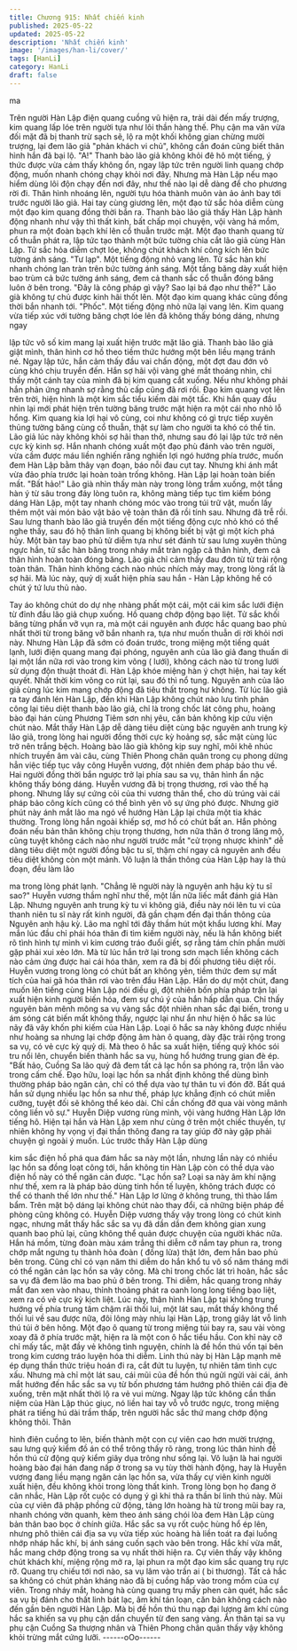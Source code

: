 ```yaml
---
title: Chương 915: Nhất chiến kinh
published: 2025-05-22
updated: 2025-05-22
description: 'Nhất chiến kinh'
image: '/images/han-li/cover/'
tags: [HanLi]
category: HanLi
draft: false
---
```


ma

Trên người Hàn Lập điện quang cuồng vũ hiện ra, trải dài đến
mấy trượng, kim quang lấp lóe trên người tựa như lôi thần hàng
thế. Phụ cận ma vân vừa đối mặt đã bị thanh trừ sạch sẽ, lộ ra
một khối không gian chừng mười trượng, lại đem lão giả "phản
khách vi chủ", không cần đoán cũng biết thân hình hắn đã bại lộ.
"A!" Thanh bào lão giả không khỏi đê hô một tiếng, ý thức được
vừa cảm thấy không ổn, ngay lập tức trên người linh quang chớp
động, muốn nhanh chóng chạy khỏi nơi đây. Nhưng mà Hàn Lập
nếu mạo hiểm dùng lôi độn chạy đến nơi đây, như thế nào lại dễ
dàng để cho phương rời đi. Thân hình nhoáng lên, người tựu hóa
thành muôn vàn ảo ảnh bay tới trước người lão giả. Hai tay cùng
giương lên, một đạo tử sắc hỏa diễm cùng một đạo kim quang
đồng thời bắn ra. Thanh bào lão giả thấy Hàn Lập hành động
nhanh như vậy thì thất kinh, bất chấp mọi chuyện, vội vàng há
mồm, phun ra một đoàn bạch khí lên cổ thuẫn trước mặt. Một đạo
thanh quang từ cổ thuẫn phát ra, lập tức tạo thành một bức tường
chia cắt lão giả cùng Hàn Lập.
Tử sắc hỏa diễm chợt lóe, không chút khách khí công kích lên
bức tường ánh sáng. "Tư lạp". Một tiếng động nhỏ vang lên. Tử
sắc hàn khí nhanh chóng lan tràn trên bức tường ánh sáng. Một
tầng băng dày xuất hiện bao trùm cả bức tường ánh sáng, đem
cả thanh sắc cổ thuẫn đóng băng luôn ở bên trong.
"Đây là công pháp gì vậy? Sao lại bá đạo như thế?" Lão già
không tự chủ được kinh hãi thốt lên.
Một đạo kim quang khác cũng đồng thời bắn nhanh tới. "Phốc".
Một tiếng động nhỏ nữa lại vang lên. Kim quang vừa tiếp xúc với
tường băng chợt lóe lên đã không thấy bóng dáng, nhưng ngay

lập tức vô số kim mang lại xuất hiện trước mặt lão giả. Thanh bào
lão giả giật mình, thân hình cơ hồ theo tiềm thức hướng một bên
liều mạng tránh né. Ngay lập tức, hắn cảm thấy đầu vai chấn
động, một đợt đau đớn vô cùng khó chịu truyền đến.
Hắn sợ hãi vội vàng ghé mắt thoáng nhìn, chỉ thấy một cánh tay
của mình đã bị kim quang cắt xuống. Nếu như không phải hắn
phản ứng nhanh sợ rằng thủ cấp cũng đã rơi rồi. Đạo kim quang
vọt lên trên trời, hiện hình là một kim sắc tiểu kiếm dài một tấc.
Khi hắn quay đầu nhìn lại mới phát hiện trên tường băng trước
mặt hiện ra một cái nho nhỏ lỗ hổng. Kim quang kia lợi hại vô
cùng, coi như không có gì trực tiếp xuyên thủng tường băng cùng
cổ thuẫn, thật sự làm cho người ta khó có thể tin. Lão giả lúc này
không khỏi sợ hãi than thở, nhưng sau đó lại lập tức trở nên cực
kỳ kinh sợ.
Hắn nhanh chóng xuất một đạo phù đánh vào trên người, vừa
cầm được máu liền nghiến răng nghiến lợi ngó hướng phía trước,
muốn đem Hàn Lập bằm thây vạn đoạn, báo nỗi đau cụt tay.
Nhưng khi ánh mắt vừa đảo phía trước lại hoàn toàn trống không.
Hàn Lập lại hoàn toàn biến mất.
"Bất hảo!" Lão già nhìn thấy màn này trong lòng trầm xuống, một
tầng hàn ý từ sâu trong đáy lòng tuôn ra, không màng tiếp tục tìm
kiếm bóng dáng Hàn Lập, một tay nhanh chóng móc vào trong túi
trữ vật, muốn lấy thêm một vài món bảo vật bảo vệ toàn thân đã
rồi tính sau.
Nhưng đã trễ rồi.
Sau lưng thanh bào lão giả truyền đến một tiếng động cực nhỏ
khó có thể nghe thấy, sau đó hộ thân linh quang bị không biết bị
vật gì một kích phá hủy. Một bàn tay bao phủ tử diễm tựa như sét
đánh từ sau lưng xuyên thủng ngực hắn, tử sắc hàn băng trong
nháy mắt tràn ngập cả thân hình, đem cả thân hình hoàn toàn
đóng băng. Lão già chỉ cảm thấy đau đớn từ từ trải rộng toàn
thân. Thân hình không cách nào nhúc nhích mảy may, trong lòng
rất là sợ hãi. Mà lúc này, quỷ dị xuất hiện phía sau hắn - Hàn Lập
không hề có chút ý tứ lưu thủ nào.

Tay áo không chút do dự nhẹ nhàng phất một cái, một cái kim sắc
lưới điện từ đỉnh đầu lão giả chụp xuống. Hồ quang chớp động
bạo liệt. Tử sắc khối băng từng phần vỡ vụn ra, mà một cái
nguyên anh được hắc quang bao phủ nhất thời từ trong băng vỡ
bắn nhanh ra, tựa như muốn thuẫn di rời khỏi nơi này. Nhưng
Hàn Lập đã sớm có đoán trước, trong miệng một tiếng quát lạnh,
lưới điện quang mang đại phóng, nguyên anh của lão giả đang
thuấn di lại một lần nữa rơi vào trong kim võng ( lưới), không cách
nào từ trong lưới sử dụng độn thuật thoát đi.
Hàn Lập khóe miệng hàn ý chợt hiện, hai tay kết quyết. Nhất thời
kim võng co rút lại, sau đó thì nổ tung. Nguyên anh của lão giả
cùng lúc kim mang chớp động đã tiêu thất trong hư không.
Từ lúc lão giả ra tay đánh lén Hàn Lập, đến khi Hàn Lập không
chút nào lưu tình phản công lại tiêu diệt thanh bào lão giả, chỉ là
trong chốc lát công phu, hoàng bào đại hán cùng Phương Tiêm
sơn nhị yêu, căn bản không kịp cứu viện chút nào. Mắt thấy Hàn
Lập dễ dàng tiêu diệt cùng bậc nguyên anh trung kỳ lão giả, trong
lòng hai người đồng thời cực kỳ hoảng sợ, sắc mặt cùng lúc trở
nên trắng bệch.
Hoàng bào lão già không kịp suy nghĩ, môi khẽ nhúc nhích truyền
âm vài câu, cùng Thiên Phong chân quân trong cụ phong dừng
hẳn việc tiếp tục vây công Huyễn vương, đột nhiên đem pháp bảo
thu về. Hai người đồng thời bắn ngược trở lại phía sau sa vụ,
thân hình ẩn nặc không thấy bóng dáng.
Huyễn vương đã bị trọng thương, rơi vào thế hạ phong. Nhưng
lấy sự cứng cỏi của thi vương thân thể, cho dù trúng vài cái pháp
bảo công kích cũng có thể bình yên vô sự ứng phó được. Nhưng
giờ phút này ánh mắt lão ma ngó về hướng Hàn Lập lại chứa một
tia khác thường. Trong lòng hắn ngoài khiếp sợ, mơ hồ có chút
bất an. Hắn phỏng đoán nếu bản thân không chịu trọng thương,
hơn nữa thân ở trong lăng mộ, cũng tuyệt không cách nào như
người trước mắt "cử trọng nhược khinh" dễ dàng tiêu diệt một
người đồng bậc tu sĩ, thậm chí ngay cả nguyên anh đều tiêu diệt
không còn một mảnh.
Vô luận là thần thông của Hàn Lập hay là thủ đoạn, đều làm lão

ma trong lòng phát lạnh. "Chẳng lẽ người này là nguyên anh hậu
kỳ tu sĩ sao?" Huyễn vương thầm nghĩ như thế, một lần nữa liếc
mắt đánh giá Hàn Lập. Nhưng nguyên anh trung kỳ tu vi không
giả, điều này nói lên tu vi của thanh niên tu sĩ này rất kinh người,
đã gần chạm đến đại thần thông của Nguyên anh hậu kỳ.
Lão ma nghĩ tới đây thầm hút một khẩu lương khí. May mắn lúc
đầu chỉ phái hóa thân đi tìm kiếm người này, nếu là hắn không
biết rõ tình hình tự mình vì kim cương tráo đuổi giết, sợ rằng tám
chín phần mười gặp phải xui xẻo lớn. Mà từ lúc hắn trở lại trong
sơn mạch liền không cách nào cảm ứng được hai cái hóa thân,
xem ra đã bị đối phương tiêu diệt rồi.
Huyễn vương trong lòng có chút bất an không yên, tiềm thức đem
sự mất tích của hai gã hóa thân rơi vào trên đầu Hàn Lập. Hắn do
dự một chút, đang muốn lên tiếng cùng Hàn Lập nói điều gì, đột
nhiên bốn phía pháp trận lại xuất hiện kinh người biến hóa, đem
sự chú ý của hắn hấp dẫn qua.
Chỉ thấy nguyên bản mênh mông sa vụ vàng sắc đột nhiên nhan
sắc đại biến, trong u ám sóng cát biến mất không thấy, ngược lại
như ẩn như hiện ô hắc sa lúc nãy đã vây khốn phi kiếm của Hàn
Lập. Loại ô hắc sa này không được nhiều như hoàng sa nhưng lại
chớp động âm hàn ô quang, dày đặc trải rộng trong sa vụ, có vẻ
cực kỳ quỷ dị. Mà theo ô hắc sa xuất hiện, tiếng quỷ khóc sói tru
nổi lên, chuyển biến thành hắc sa vụ, hùng hổ hướng trung gian
đè ép.
"Bất hảo, Cuồng Sa lão quỷ đã đem tất cả lạc hồn sa phóng ra,
trộn lẫn vào trong cấm chế. Đạo hữu, loại lạc hồn sa nhất định
không thể dùng bình thường pháp bảo ngăn cản, chỉ có thể dựa
vào tự thân tu vi đón đỡ. Bất quá hắn sử dụng nhiều lạc hồn sa
như thế, pháp lực khẳng định có chút miễn cưỡng, tuyệt đối sẽ
không thể kéo dài. Chỉ cần chống đỡ qua vài vòng mãnh công liền
vô sự." Huyễn Diệp vương rùng mình, vội vàng hướng Hàn Lập
lớn tiếng hô.
Hiện tại hắn và Hàn Lập xem như cùng ở trên một chiếc thuyền,
tự nhiên không hy vọng vị đại thần thông đang ra tay giúp đỡ này
gặp phải chuyện gì ngoài ý muốn. Lúc trước thấy Hàn Lập dùng

kim sắc điện hồ phá qua đám hắc sa này một lần, nhưng lần này
có nhiều lạc hồn sa đồng loạt công tới, hắn không tin Hàn Lập
còn có thể dựa vào điện hồ này có thể ngăn cản được.
"Lạc hồn sa? Loại sa này âm khí nặng như thế, xem ra là pháp
bảo dùng tinh hồn tế luyện, không trách được có thể có thanh thế
lớn như thế." Hàn Lập lơ lửng ở không trung, thì thào lẩm bẩm.
Trên mặt bộ dáng lại không chút nào thay đổi, cả những biện
pháp đề phòng cũng không có.
Huyễn Diệp vương thấy vậy trong lòng có chút kinh ngạc, nhưng
mắt thấy hắc sắc sa vụ đã dần dần đem không gian xung quanh
bao phủ lại, cũng không thể quản được chuyện của người khác
nữa. Hắn há mồm, từng đoàn màu xám trắng thi diễm cỡ nắm tay
phun ra, trong chớp mắt ngưng tụ thành hỏa đoàn ( đống lửa) thật
lớn, đem hắn bao phủ bên trong. Cũng chỉ có vạn năm thi diễm
do hắn khổ tu vô số năm tháng mới có thể ngăn cản lạc hồn sa
vây công.
Mà chỉ trong chốc lát trì hoãn, hắc sắc sa vụ đã đem lão ma bao
phủ ở bên trong. Thi diễm, hắc quang trong nháy mắt đan xen
vào nhau, thỉnh thoảng phát ra oanh long long tiếng bạo liệt, xem
ra có vẻ cực kỳ kịch liệt. Lúc này, thân hình Hàn Lập tại không
trung hướng về phía trung tâm chậm rãi thối lui, một lát sau, mắt
thấy không thể thối lui về sau được nữa, đôi lông mày nhíu lại
Hàn Lập, trong giây lát vỗ linh thú túi ở bên hông. Một đạo ô
quang từ trong miệng túi bay ra, sau vài vòng xoay đã ở phía
trước mặt, hiện ra là một con ô hắc tiểu hầu.
Con khỉ này cỡ chỉ mấy tấc, mặt đầy vẻ không tình nguyện, chính
là đề hồn thú vốn tại bên trong kim cương tráo luyện hóa thi diễm.
Linh thú này bị Hàn Lập mạnh mẽ ép dụng thần thức triệu hoán đi
ra, cắt đứt tu luyện, tự nhiên tâm tình cực xấu. Nhưng mà chỉ một
lát sau, cái mũi của đề hồn thú ngửi ngửi vài cái, ánh mắt hướng
đến hắc sắc sa vụ từ bốn phương tám hướng phô thiên cái địa đè
xuống, trên mặt nhất thời lộ ra vẻ vui mừng.
Ngay lập tức không cần thần niệm của Hàn Lập thúc giục, nó liền
hai tay vỗ vỗ trước ngực, trong miệng phát ra tiếng hú dài trầm
thấp, trên người hắc sắc thứ mang chớp động không thôi. Thân

hình điên cuồng to lên, biến thành một con cự viên cao hơn mười
trượng, sau lưng quỷ kiểm đồ án có thể trông thấy rõ ràng, trong
lúc thân hình đề hồn thú cử động quỷ kiểm giãy dụa trông như
sống lại. Vô luận là hai người hoàng bào đại hán đang nấp ở
trong sa vụ tùy thời hành động, hay là Huyễn vương đang liều
mạng ngăn cản lạc hồn sa, vừa thấy cự viên kinh người xuất
hiện, đều không khỏi trong lòng thất kinh.
Trong lòng bọn họ đang ở cân nhắc, Hàn Lập rốt cuộc có dụng ý
gì khi thả ra thần bí linh thú này. Mũi của cự viên đã phập phồng
cử động, tảng lớn hoàng hà từ trong mũi bay ra, nhanh chóng
vờn quanh, kèm theo ánh sáng chói lòa đem Hàn Lập cùng bản
thân bao bọc ở chính giữa. Hắc sắc sa vụ rốt cuộc hùng hổ ép
lên, nhưng phô thiên cái địa sa vụ vừa tiếp xúc hoàng hà liền toát
ra đại luồng nhớp nháp hắc khí, bị ánh sáng cuốn sạch vào bên
trong. Hắc khí vừa mất, hắc mang chớp động trong sa vụ nhất
thời hiện ra. Cự viên thấy vậy không chút khách khí, miệng rộng
mở ra, lại phun ra một đạo kim sắc quang trụ rực rỡ.
Quang trụ chiếu tới nơi nào, sa vụ lâm vào trần ai ( bi thương).
Tất cả hắc sa không có chút phản kháng nào đã bị cuồng hấp vào
trong mồm của cự viên. Trong nháy mắt, hoàng hà cùng quang
trụ mấy phen càn quét, hắc sắc sa vụ bị đánh cho thất linh bát lạc,
âm khí tán loạn, căn bản không cách nào đến gần bên người Hàn
Lập. Mà bị đề hồn thú thu nạp đại lượng âm khí cùng hắc sa
khiến sa vụ phụ cận dần chuyển từ đen sang vàng. Ẩn thân tại sa
vụ phụ cận Cuồng Sa thượng nhân và Thiên Phong chân quân
thấy vậy không khỏi trừng mắt cứng lưỡi.
------oOo------
